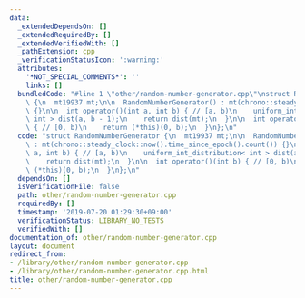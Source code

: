 ```yaml
---
data:
  _extendedDependsOn: []
  _extendedRequiredBy: []
  _extendedVerifiedWith: []
  _pathExtension: cpp
  _verificationStatusIcon: ':warning:'
  attributes:
    '*NOT_SPECIAL_COMMENTS*': ''
    links: []
  bundledCode: "#line 1 \"other/random-number-generator.cpp\"\nstruct RandomNumberGenerator\
    \ {\n  mt19937 mt;\n\n  RandomNumberGenerator() : mt(chrono::steady_clock::now().time_since_epoch().count())\
    \ {}\n\n  int operator()(int a, int b) { // [a, b)\n    uniform_int_distribution<\
    \ int > dist(a, b - 1);\n    return dist(mt);\n  }\n\n  int operator()(int b)\
    \ { // [0, b)\n    return (*this)(0, b);\n  }\n};\n"
  code: "struct RandomNumberGenerator {\n  mt19937 mt;\n\n  RandomNumberGenerator()\
    \ : mt(chrono::steady_clock::now().time_since_epoch().count()) {}\n\n  int operator()(int\
    \ a, int b) { // [a, b)\n    uniform_int_distribution< int > dist(a, b - 1);\n\
    \    return dist(mt);\n  }\n\n  int operator()(int b) { // [0, b)\n    return\
    \ (*this)(0, b);\n  }\n};\n"
  dependsOn: []
  isVerificationFile: false
  path: other/random-number-generator.cpp
  requiredBy: []
  timestamp: '2019-07-20 01:29:30+09:00'
  verificationStatus: LIBRARY_NO_TESTS
  verifiedWith: []
documentation_of: other/random-number-generator.cpp
layout: document
redirect_from:
- /library/other/random-number-generator.cpp
- /library/other/random-number-generator.cpp.html
title: other/random-number-generator.cpp
---
```

